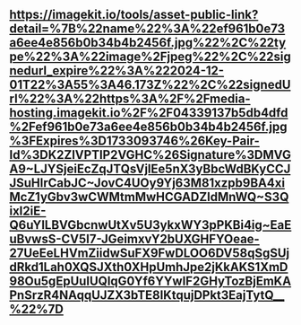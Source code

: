 ## https://imagekit.io/tools/asset-public-link?detail=%7B%22name%22%3A%22ef961b0e73a6ee4e856b0b34b4b2456f.jpg%22%2C%22type%22%3A%22image%2Fjpeg%22%2C%22signedurl_expire%22%3A%222024-12-01T22%3A55%3A46.173Z%22%2C%22signedUrl%22%3A%22https%3A%2F%2Fmedia-hosting.imagekit.io%2F%2F04339137b5db4dfd%2Fef961b0e73a6ee4e856b0b34b4b2456f.jpg%3FExpires%3D1733093746%26Key-Pair-Id%3DK2ZIVPTIP2VGHC%26Signature%3DMVGA9~LJYSjeiEcZqJTQsVjlEe5nX3yBbcWdBKyCCJJSuHlrCabJC~JovC4UOy9Yj63M81xzpb9BA4xiMcZ1yGbv3wCWMtmMwHCGADZldMnWQ~S3QixI2iE-Q6uYILBVGbcnwUtXv5U3ykxWY3pPKBi4ig~EaEuBvwsS-CV5I7-JGeimxvY2bUXGHFYOeae-27UeEeLHVmZiidwSuFX9FwDLOO6DV58qSgSUjdRkd1Lah0XQSJXth0XHpUmhJpe2jKkAKS1XmD98Ou5gEpUuIUQlqG0Yf6YYwIF2GHyTozBjEmKAPnSrzR4NAqqUJZX3bTE8IKtqujDPkt3EajTytQ__%22%7D

<!--
**4methyst/4methyst** is a ✨ _special_ ✨ repository because its `README.md` (this file) appears on your GitHub profile.

Here are some ideas to get you started:

- 🔭 I’m currently working on ...
- 🌱 I’m currently learning ...
- 👯 I’m looking to collaborate on ...
- 🤔 I’m looking for help with ...
- 💬 Ask me about ...
- 📫 How to reach me: ...
- 😄 Pronouns: ...
- ⚡ Fun fact: ...
-->
